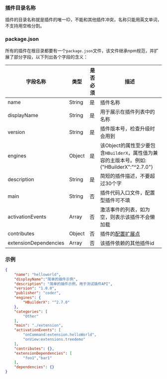 ### 插件目录名称
插件的目录名称就是插件的唯一ID，不能和其他插件冲突，名称只能用英文单词，不支持用空格分割。

### package.json
所有的插件在根目录都要有一个`package.json`文件，该文件继承npm规范，并扩展了部分字段，以下列出各个字段的含义：

|字段名称				|类型	|是否必须	|描述																						|
|--						|--		|--			|--																							|
|name					|String	|是			|插件名称																					|
|displayName			|String	|是			|用于展示在插件列表中的名称																	|
|version				|String	|是			|插件版本号，检查升级时会用到																|
|engines				|Object	|是			|该Object的属性至少要包含`HBuilderX`，属性值为兼容的主版本号。例如:{"HBuilderX":"^2.7.0"}	|
|description			|String	|是			|简短的插件描述，不要超过30个字																|
|main					|String	|否			|插件代码入口文件，配置型插件可不填															|
|activationEvents		|Array	|否			|激活事件的列表，如为空，则表示该插件不会懒加载												|
|contributes			|Object	|否			|插件的[配置扩展点](/ExtensionDocs/ContributionPoints/README.md)							|
|extensionDependencies	|Array	|否			|该插件依赖的其他插件id																		|


### 示例

``` json
{
    "name": "helloworld",
    "displayName":"简单的插件示例",
    "description": "简单的插件示例，用于测试插件API",
    "version": "1.0.0",
    "publisher": "coder",
    "engines": {
        "HBuilderX": "^2.7.0"
    },
    "categories": [
        "Other"
    ],
    "main": "./extension",
    "activationEvents": [
        "onCommand:extension.helloWorld",
        "onView:extensions.treedemo"
    ],
    "contributes": {},
    "extensionDependencies": [
        "foo1","bar1"
    ],
    "dependencies": {}
}

```